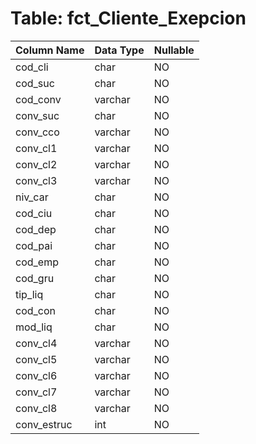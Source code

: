 # Table: fct_Cliente_Exepcion

| Column Name | Data Type | Nullable |
|-------------|-----------|----------|
| cod_cli | char | NO |
| cod_suc | char | NO |
| cod_conv | varchar | NO |
| conv_suc | char | NO |
| conv_cco | varchar | NO |
| conv_cl1 | varchar | NO |
| conv_cl2 | varchar | NO |
| conv_cl3 | varchar | NO |
| niv_car | char | NO |
| cod_ciu | char | NO |
| cod_dep | char | NO |
| cod_pai | char | NO |
| cod_emp | char | NO |
| cod_gru | char | NO |
| tip_liq | char | NO |
| cod_con | char | NO |
| mod_liq | char | NO |
| conv_cl4 | varchar | NO |
| conv_cl5 | varchar | NO |
| conv_cl6 | varchar | NO |
| conv_cl7 | varchar | NO |
| conv_cl8 | varchar | NO |
| conv_estruc | int | NO |
